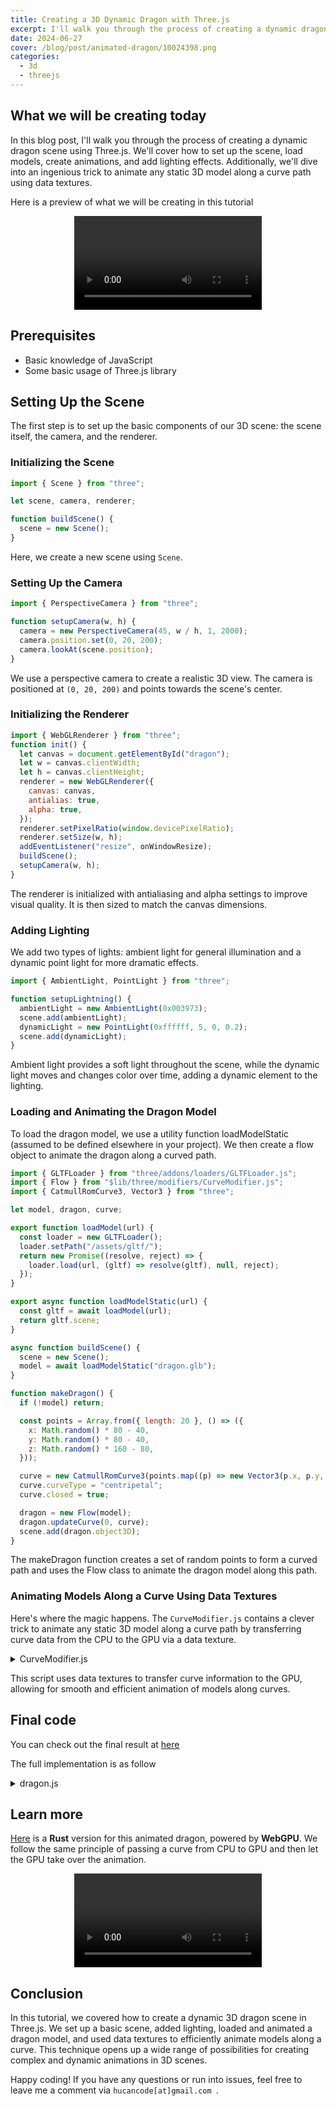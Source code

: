 ```yaml
---
title: Creating a 3D Dynamic Dragon with Three.js
excerpt: I'll walk you through the process of creating a dynamic dragon scene using Three.js
date: 2024-06-27
cover: /blog/post/animated-dragon/10024398.png
categories:
  - 3d
  - threejs
---
```


## What we will be creating today

In this blog post, I'll walk you through the process of creating a dynamic dragon scene using Three.js. We'll cover how to set up the scene, load models, create animations, and add lighting effects. Additionally, we'll dive into an ingenious trick to animate any static 3D model along a curve path using data textures.

Here is a preview of what we will be creating in this tutorial

<div style="width: 100%;text-align: center;">
    <video autoplay loop controls>
    <source src="/blog/post/animated-dragon/dragon-600-20s.webm" type="video/webm" >
    </video>
</div>

## Prerequisites

- Basic knowledge of JavaScript
- Some basic usage of Three.js library

## Setting Up the Scene

The first step is to set up the basic components of our 3D scene: the scene itself, the camera, and the renderer.

### Initializing the Scene

```js
import { Scene } from "three";

let scene, camera, renderer;

function buildScene() {
  scene = new Scene();
}
```

Here, we create a new scene using `Scene`.

### Setting Up the Camera

```js
import { PerspectiveCamera } from "three";

function setupCamera(w, h) {
  camera = new PerspectiveCamera(45, w / h, 1, 2000);
  camera.position.set(0, 20, 200);
  camera.lookAt(scene.position);
}
```

We use a perspective camera to create a realistic 3D view. The camera is positioned at `(0, 20, 200)` and points towards the scene's center.

### Initializing the Renderer

```js
import { WebGLRenderer } from "three";
function init() {
  let canvas = document.getElementById("dragon");
  let w = canvas.clientWidth;
  let h = canvas.clientHeight;
  renderer = new WebGLRenderer({
    canvas: canvas,
    antialias: true,
    alpha: true,
  });
  renderer.setPixelRatio(window.devicePixelRatio);
  renderer.setSize(w, h);
  addEventListener("resize", onWindowResize);
  buildScene();
  setupCamera(w, h);
}
```

The renderer is initialized with antialiasing and alpha settings to improve visual quality. It is then sized to match the canvas dimensions.

### Adding Lighting

We add two types of lights: ambient light for general illumination and a dynamic point light for more dramatic effects.

```js
import { AmbientLight, PointLight } from "three";

function setupLightning() {
  ambientLight = new AmbientLight(0x003973);
  scene.add(ambientLight);
  dynamicLight = new PointLight(0xffffff, 5, 0, 0.2);
  scene.add(dynamicLight);
}
```

Ambient light provides a soft light throughout the scene, while the dynamic light moves and changes color over time, adding a dynamic element to the lighting.

### Loading and Animating the Dragon Model

To load the dragon model, we use a utility function loadModelStatic (assumed to be defined elsewhere in your project). We then create a flow object to animate the dragon along a curved path.

```js
import { GLTFLoader } from "three/addons/loaders/GLTFLoader.js";
import { Flow } from "$lib/three/modifiers/CurveModifier.js";
import { CatmullRomCurve3, Vector3 } from "three";

let model, dragon, curve;

export function loadModel(url) {
  const loader = new GLTFLoader();
  loader.setPath("/assets/gltf/");
  return new Promise((resolve, reject) => {
    loader.load(url, (gltf) => resolve(gltf), null, reject);
  });
}

export async function loadModelStatic(url) {
  const gltf = await loadModel(url);
  return gltf.scene;
}

async function buildScene() {
  scene = new Scene();
  model = await loadModelStatic("dragon.glb");
}

function makeDragon() {
  if (!model) return;

  const points = Array.from({ length: 20 }, () => ({
    x: Math.random() * 80 - 40,
    y: Math.random() * 80 - 40,
    z: Math.random() * 160 - 80,
  }));

  curve = new CatmullRomCurve3(points.map((p) => new Vector3(p.x, p.y, p.z)));
  curve.curveType = "centripetal";
  curve.closed = true;

  dragon = new Flow(model);
  dragon.updateCurve(0, curve);
  scene.add(dragon.object3D);
}
```

The makeDragon function creates a set of random points to form a curved path and uses the Flow class to animate the dragon model along this path.

### Animating Models Along a Curve Using Data Textures

Here's where the magic happens. The `CurveModifier.js` contains a clever trick to animate any static 3D model along a curve path by transferring curve data from the CPU to the GPU via a data texture.

<details>

<summary>CurveModifier.js</summary>

```js
// Original src: https://github.com/zz85/threejs-path-flow
const CHANNELS = 4;
const TEXTURE_WIDTH = 1024;
const TEXTURE_HEIGHT = 4;

import {
  DataTexture,
  DataUtils,
  RGBAFormat,
  HalfFloatType,
  RepeatWrapping,
  Mesh,
  InstancedMesh,
  LinearFilter,
  DynamicDrawUsage,
  Matrix4,
} from "three";

/**
 * Make a new DataTexture to store the descriptions of the curves.
 *
 * @param { number } numberOfCurves the number of curves needed to be described by this texture.
 */
export function initSplineTexture(numberOfCurves = 1) {
  const dataArray = new Uint16Array(
    TEXTURE_WIDTH * TEXTURE_HEIGHT * numberOfCurves * CHANNELS
  );
  const dataTexture = new DataTexture(
    dataArray,
    TEXTURE_WIDTH,
    TEXTURE_HEIGHT * numberOfCurves,
    RGBAFormat,
    HalfFloatType
  );

  dataTexture.wrapS = RepeatWrapping;
  dataTexture.wrapY = RepeatWrapping;
  dataTexture.magFilter = LinearFilter;
  dataTexture.minFilter = LinearFilter;
  dataTexture.needsUpdate = true;

  return dataTexture;
}

/**
 * Write the curve description to the data texture
 *
 * @param { DataTexture } texture The DataTexture to write to
 * @param { Curve } splineCurve The curve to describe
 * @param { number } offset Which curve slot to write to
 */
export function updateSplineTexture(texture, splineCurve, offset = 0) {
  const numberOfPoints = Math.floor(TEXTURE_WIDTH * (TEXTURE_HEIGHT / 4));
  splineCurve.arcLengthDivisions = numberOfPoints / 2;
  splineCurve.updateArcLengths();
  const points = splineCurve.getSpacedPoints(numberOfPoints);
  const frenetFrames = splineCurve.computeFrenetFrames(numberOfPoints, true);

  for (let i = 0; i < numberOfPoints; i++) {
    const rowOffset = Math.floor(i / TEXTURE_WIDTH);
    const rowIndex = i % TEXTURE_WIDTH;

    let pt = points[i];
    setTextureValue(
      texture,
      rowIndex,
      pt.x,
      pt.y,
      pt.z,
      0 + rowOffset + TEXTURE_HEIGHT * offset
    );
    pt = frenetFrames.tangents[i];
    setTextureValue(
      texture,
      rowIndex,
      pt.x,
      pt.y,
      pt.z,
      1 + rowOffset + TEXTURE_HEIGHT * offset
    );
    pt = frenetFrames.normals[i];
    setTextureValue(
      texture,
      rowIndex,
      pt.x,
      pt.y,
      pt.z,
      2 + rowOffset + TEXTURE_HEIGHT * offset
    );
    pt = frenetFrames.binormals[i];
    setTextureValue(
      texture,
      rowIndex,
      pt.x,
      pt.y,
      pt.z,
      3 + rowOffset + TEXTURE_HEIGHT * offset
    );
  }

  texture.needsUpdate = true;
}

function setTextureValue(texture, index, x, y, z, o) {
  const image = texture.image;
  const { data } = image;
  const i = CHANNELS * TEXTURE_WIDTH * o; // Row Offset
  data[index * CHANNELS + i + 0] = DataUtils.toHalfFloat(x);
  data[index * CHANNELS + i + 1] = DataUtils.toHalfFloat(y);
  data[index * CHANNELS + i + 2] = DataUtils.toHalfFloat(z);
  data[index * CHANNELS + i + 3] = DataUtils.toHalfFloat(1);
}

/**
 * Create a new set of uniforms for describing the curve modifier
 *
 * @param { DataTexture } Texture which holds the curve description
 */
export function getUniforms(splineTexture) {
  const uniforms = {
    spineTexture: { value: splineTexture },
    pathOffset: { type: "f", value: 0 }, // time of path curve
    pathSegment: { type: "f", value: 1 }, // fractional length of path
    spineOffset: { type: "f", value: 161 },
    spineLength: { type: "f", value: 400 },
    flow: { type: "i", value: 1 },
  };
  return uniforms;
}

export function modifyShader(material, uniforms, numberOfCurves = 1) {
  if (material.__ok) return;
  material.__ok = true;

  material.onBeforeCompile = (shader) => {
    if (shader.__modified) return;
    shader.__modified = true;

    Object.assign(shader.uniforms, uniforms);

    const vertexShader = `
		uniform sampler2D spineTexture;
		uniform float pathOffset;
		uniform float pathSegment;
		uniform float spineOffset;
		uniform float spineLength;
		uniform int flow;

		float textureLayers = ${TEXTURE_HEIGHT * numberOfCurves}.;
		float textureStacks = ${TEXTURE_HEIGHT / 4}.;

		${shader.vertexShader}
		`
      // chunk import moved in front of modified shader below
      .replace("#include <beginnormal_vertex>", "")

      // vec3 transformedNormal declaration overriden below
      .replace("#include <defaultnormal_vertex>", "")

      // vec3 transformed declaration overriden below
      .replace("#include <begin_vertex>", "")

      // shader override
      .replace(
        /void\s*main\s*\(\)\s*\{/,
        `
void main() {
#include <beginnormal_vertex>

vec4 worldPos = modelMatrix * vec4(position, 1.);

bool bend = flow > 0;
float xWeight = bend ? 0. : 1.;

#ifdef USE_INSTANCING
float pathOffsetFromInstanceMatrix = instanceMatrix[3][2];
float spineLengthFromInstanceMatrix = instanceMatrix[3][0];
float spinePortion = bend ? (worldPos.x + spineOffset) / spineLengthFromInstanceMatrix : 0.;
float mt = (spinePortion * pathSegment + pathOffset + pathOffsetFromInstanceMatrix)*textureStacks;
#else
float spinePortion = bend ? (worldPos.x + spineOffset) / spineLength : 0.;
float mt = (spinePortion * pathSegment + pathOffset)*textureStacks;
#endif

mt = mod(mt, textureStacks);
float rowOffset = floor(mt);

#ifdef USE_INSTANCING
rowOffset += instanceMatrix[3][1] * ${TEXTURE_HEIGHT}.;
#endif

vec3 spinePos = texture2D(spineTexture, vec2(mt, (0. + rowOffset + 0.5) / textureLayers)).xyz;
vec3 a =        texture2D(spineTexture, vec2(mt, (1. + rowOffset + 0.5) / textureLayers)).xyz;
vec3 b =        texture2D(spineTexture, vec2(mt, (2. + rowOffset + 0.5) / textureLayers)).xyz;
vec3 c =        texture2D(spineTexture, vec2(mt, (3. + rowOffset + 0.5) / textureLayers)).xyz;
mat3 basis = mat3(a, b, c);

vec3 transformed = basis
	* vec3(worldPos.x * xWeight, worldPos.y * 1., worldPos.z * 1.)
	+ spinePos;

vec3 transformedNormal = normalMatrix * (basis * objectNormal);
			`
      )
      .replace(
        "#include <project_vertex>",
        `vec4 mvPosition = modelViewMatrix * vec4( transformed, 1.0 );
				gl_Position = projectionMatrix * mvPosition;`
      );

    shader.vertexShader = vertexShader;
  };
}

/**
 * A helper class for making meshes bend aroudn curves
 */
export class Flow {
  /**
   * @param {Mesh} mesh The mesh to clone and modify to bend around the curve
   * @param {number} numberOfCurves The amount of space that should preallocated for additional curves
   */
  constructor(mesh, numberOfCurves = 1) {
    const obj3D = mesh.clone();
    const splineTexure = initSplineTexture(numberOfCurves);
    const uniforms = getUniforms(splineTexure);
    obj3D.traverse(function (child) {
      if (child instanceof Mesh || child instanceof InstancedMesh) {
        if (Array.isArray(child.material)) {
          const materials = [];

          for (const material of child.material) {
            const newMaterial = material.clone();
            modifyShader(newMaterial, uniforms, numberOfCurves);
            materials.push(newMaterial);
          }

          child.material = materials;
        } else {
          child.material = child.material.clone();
          modifyShader(child.material, uniforms, numberOfCurves);
        }
      }
    });

    this.curveArray = new Array(numberOfCurves);
    this.curveLengthArray = new Array(numberOfCurves);

    this.object3D = obj3D;
    this.splineTexure = splineTexure;
    this.uniforms = uniforms;
  }

  updateCurve(index, curve) {
    if (index >= this.curveArray.length)
      throw Error("Index out of range for Flow");
    const curveLength = curve.getLength();
    this.uniforms.spineLength.value = curveLength;
    this.curveLengthArray[index] = curveLength;
    this.curveArray[index] = curve;
    updateSplineTexture(this.splineTexure, curve, index);
  }

  moveAlongCurve(amount) {
    this.uniforms.pathOffset.value += amount;
  }
}
const matrix = new Matrix4();

/**
 * A helper class for creating instanced versions of flow, where the instances are placed on the curve.
 */
export class InstancedFlow extends Flow {
  /**
   *
   * @param {number} count The number of instanced elements
   * @param {number} curveCount The number of curves to preallocate for
   * @param {Geometry} geometry The geometry to use for the instanced mesh
   * @param {Material} material The material to use for the instanced mesh
   */
  constructor(count, curveCount, geometry, material) {
    const mesh = new InstancedMesh(geometry, material, count);
    mesh.instanceMatrix.setUsage(DynamicDrawUsage);
    mesh.frustumCulled = false;
    super(mesh, curveCount);

    this.offsets = new Array(count).fill(0);
    this.whichCurve = new Array(count).fill(0);
  }

  /**
   * The extra information about which curve and curve position is stored in the translation components of the matrix for the instanced objects
   * This writes that information to the matrix and marks it as needing update.
   *
   * @param {number} index of the instanced element to update
   */
  writeChanges(index) {
    matrix.makeTranslation(
      this.curveLengthArray[this.whichCurve[index]],
      this.whichCurve[index],
      this.offsets[index]
    );
    this.object3D.setMatrixAt(index, matrix);
    this.object3D.instanceMatrix.needsUpdate = true;
  }

  /**
   * Move an individual element along the curve by a specific amount
   *
   * @param {number} index Which element to update
   * @param {number} offset Move by how much
   */
  moveIndividualAlongCurve(index, offset) {
    this.offsets[index] += offset;
    this.writeChanges(index);
  }

  /**
   * Select which curve to use for an element
   *
   * @param {number} index the index of the instanced element to update
   * @param {number} curveNo the index of the curve it should use
   */
  setCurve(index, curveNo) {
    if (isNaN(curveNo))
      throw Error("curve index being set is Not a Number (NaN)");
    this.whichCurve[index] = curveNo;
    this.writeChanges(index);
  }
}
```

</details>

This script uses data textures to transfer curve information to the GPU, allowing for smooth and efficient animation of models along curves.

## Final code

You can check out the final result at [here](/dragon)

The full implementation is as follow

<details>
<summary>dragon.js</summary>

```js
import { Flow } from "$lib/three/modifiers/CurveModifier.js";
import { loadModelStatic } from "$lib/utils.js";
import {
  AmbientLight,
  CatmullRomCurve3,
  Clock,
  Mesh,
  MeshBasicMaterial,
  PerspectiveCamera,
  PointLight,
  Scene,
  SphereGeometry,
  Vector3,
  WebGLRenderer,
} from "three";

let scene, camera, renderer, model;
let dragons = [];
let curves = [];
const clock = new Clock();
var time = 0;
let dynamicLight, ambientLight;
const CANVAS_ID = "dragon";
const ASPECT_RATIO = 0.75;

function getCurrentDragonCount() {
  return dragons.length;
}

async function buildScene() {
  scene = new Scene();
  model = await loadModelStatic("dragon.glb");
}
function setupCamera(w, h) {
  camera = new PerspectiveCamera(45, w / h, 1, 2000);
  camera.position.set(0, 20, 200);
  camera.lookAt(scene.position);
}

function setupLightning() {
  ambientLight = new AmbientLight(0x003973);
  scene.add(ambientLight);
  dynamicLight = new PointLight(0xffffff, 5, 0, 0.2);
  dynamicLight.add(
    new Mesh(
      new SphereGeometry(2, 16, 8),
      new MeshBasicMaterial({ color: 0xffffff })
    )
  );
  scene.add(dynamicLight);
}

function clearDragon() {
  dragons.forEach((dragon) => scene.remove(dragon.object3D));
  dragons = [];
  curves = [];
}

function makeDragon() {
  if (!model) {
    return;
  }
  const MIN_X = -40;
  const VAR_X = 80;
  const MIN_Y = -40;
  const VAR_Y = 80;
  const MIN_Z = -80;
  const VAR_Z = 160;
  const points = Array.from({ length: 20 }, (_) => {
    return {
      x: Math.random() * VAR_X + MIN_X,
      y: Math.random() * VAR_Y + MIN_Y,
      z: Math.random() * VAR_Z + MIN_Z,
    };
  });
  let curve = new CatmullRomCurve3(
    points.map((e) => new Vector3(e.x, e.y, e.z))
  );
  curve.curveType = "centripetal";
  curve.closed = true;
  let dragon = new Flow(model);
  dragon.updateCurve(0, curve);
  scene.add(dragon.object3D);
  dragons.push(dragon);
  curves.push(curve);
}

async function init() {
  let canvas = document.getElementById(CANVAS_ID);
  let w = canvas.clientWidth;
  let h = canvas.clientHeight; //w * ASPECT_RATIO;
  renderer = new WebGLRenderer({
    canvas: canvas,
    antialias: true,
    alpha: true,
  });
  renderer.setPixelRatio(window.devicePixelRatio);
  renderer.setSize(w, h);
  addEventListener("resize", onWindowResize);
  if (scene != null) {
    camera.aspect = w / h;
    camera.updateProjectionMatrix();
    return;
  }
  await buildScene();
  setupCamera(w, h);
  setupLightning();
  makeDragon();
}

function destroy() {
  renderer.dispose();
}

function onWindowResize() {
  let canvas = document.getElementById(CANVAS_ID);
  if (!canvas) {
    return;
  }
  canvas.style = "";
  let w = canvas.clientWidth;
  let h = canvas.clientHeight; //w * ASPECT_RATIO;
  camera.aspect = w / h;
  camera.updateProjectionMatrix();
  renderer.setSize(w, h);
}

function render() {
  time += clock.getDelta();
  for (let i = 0; i < dragons.length; i++) {
    dragons[i].updateCurve(0, curves[i]);
    dragons[i].moveAlongCurve(0.002);
  }
  if (dynamicLight) {
    dynamicLight.position.x = Math.sin(time * 0.7) * 30 + 20;
    dynamicLight.position.y = Math.cos(time * 0.5) * 40;
    dynamicLight.position.z = Math.cos(time * 0.3) * 30 + 20;
    dynamicLight.color.r = (Math.sin(time * 0.3) + 1.0) * 0.5;
    dynamicLight.color.g = (Math.sin(time * 0.7) + 1.0) * 0.5;
    dynamicLight.color.b = (Math.sin(time * 0.2) + 1.0) * 0.5;
  }
  if (ambientLight) {
    ambientLight.color.r = (Math.sin(time * 0.1) + 1.0) * 0.5;
    ambientLight.color.g = (Math.sin(time * 0.07) + 1.0) * 0.5;
    ambientLight.color.b = (Math.sin(time * 0.03) + 1.0) * 0.5;
  }
  if (renderer && scene && camera) {
    renderer.render(scene, camera);
  }
}

export {
  CANVAS_ID,
  init,
  destroy,
  render,
  getCurrentDragonCount,
  clearDragon,
  makeDragon,
};
```

</details>

## Learn more

[Here](https://github.com/hucancode/flying-dragon) is a **Rust** version for this animated dragon, powered by **WebGPU**. We follow the same principle of passing a curve from CPU to GPU and then let the GPU take over the animation.

<div style="width: 100%;text-align: center;">
    <video autoplay loop controls>
    <source src="/blog/post/animated-dragon/dragon-rust.mp4" type="video/mp4" >
    </video>
</div>

## Conclusion

In this tutorial, we covered how to create a dynamic 3D dragon scene in Three.js. We set up a basic scene, added lighting, loaded and animated a dragon model, and used data textures to efficiently animate models along a curve. This technique opens up a wide range of possibilities for creating complex and dynamic animations in 3D scenes.

Happy coding! If you have any questions or run into issues, feel free to leave me a comment via `hucancode[at]gmail.com `.
